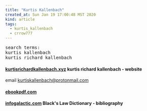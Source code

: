 ```yaml
---
title: "Kurtis Kallenbach"
created_at: Sun Jan 19 17:00:48 MST 2020
kind: article
tags:
  - kurtis_kallenbach
  - crrow777
---
```

<pre>
search terms:
kurtis kallenbach
kurtis richard kallenbach
</pre>

<h4>
  <a href="https://www.kurtisrichardkallenbach.xyz/" target="_blank">kurtisrichardkallenbach.xyz</a>
  kurtis richard kallenbach - website
</h4>

email kurtiskallenbach@protonmail.com

<h4>
  <a href="https://ebookpdf.com/black-s-law-dictionary-5th-edition" target="_blank">ebookpdf.com</a>

</h4>

<h4>
  <a href="https://infogalactic.com/info/Black%27s_Law_Dictionary#Bibliography" target="_blank">infogalactic.com</a>
  Black's Law Dictionary - bibliography
</h4>

<!--
html boilerplate fragments
<a href="" target="_blank"></a>
<a name=""></a>
<img src="" width="400px">
<ul>
  <li></li>
  <li><a href="" target="_blank"></a></li>
</ul>
<pre>
</pre>
<p style="margin-bottom: 2em;"></p>
<hr style="border: 0; height: 3px; background: #333; background-image: linear-gradient(to right, #ccc, #333, #ccc);">
<pre><code>
</code></pre>
<math xmlns='http://www.w3.org/1998/Math/MathML' display='block'>
</math>
:-->
